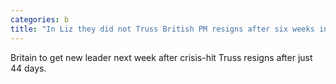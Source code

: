 ```yaml
---
categories: b
title: "In Liz they did not Truss British PM resigns after six weeks in office"
---
```

Britain to get new leader next week after crisis-hit Truss resigns after just 44 days.